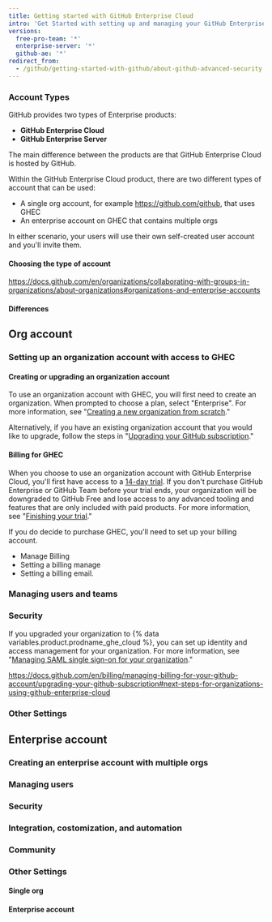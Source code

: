 ```yaml
---
title: Getting started with GitHub Enterprise Cloud
intro: 'Get Started with setting up and managing your GitHub Enterprise Cloud'
versions:
  free-pro-team: '*'
  enterprise-server: '*'
  github-ae: '*'
redirect_from:
  - /github/getting-started-with-github/about-github-advanced-security
---
```


### Account Types

GitHub provides two types of Enterprise products:

- **GitHub Enterprise Cloud**
- **GitHub Enterprise Server**

The main difference between the products are that GitHub Enterprise Cloud is hosted by GitHub.

Within the GitHub Enterprise Cloud product, there are two different types of account that can be used:

- A single org account, for example https://github.com/github, that uses GHEC
- An enterprise account on GHEC that contains multiple orgs

In either scenario, your users will use their own self-created user account and you'll invite them.

#### Choosing the type of account

https://docs.github.com/en/organizations/collaborating-with-groups-in-organizations/about-organizations#organizations-and-enterprise-accounts

#### Differences

## Org account

### Setting up an organization account with access to GHEC

#### Creating or upgrading an organization account

To use an organization account with GHEC, you will first need to create an organization. When prompted to choose a plan, select "Enterprise". For more information, see "[Creating a new organization from scratch](/organizations/collaborating-with-groups-in-organizations/creating-a-new-organization-from-scratch)."

Alternatively, if you have an existing organization account that you would like to upgrade, follow the steps in "[Upgrading your GitHub subscription](/billing/managing-billing-for-your-github-account/upgrading-your-github-subscription#upgrading-your-organizations-subscription)."

#### Billing for GHEC

When you choose to use an organization account with GitHub Enterprise Cloud, you'll first have access to a [14-day trial](/github/getting-started-with-github/signing-up-for-github/setting-up-a-trial-of-github-enterprise-cloud). If you don't purchase GitHub Enterprise or GitHub Team before your trial ends, your organization will be downgraded to GitHub Free and lose access to any advanced tooling and features that are only included with paid products. For more information, see "[Finishing your trial](/github/getting-started-with-github/signing-up-for-github/setting-up-a-trial-of-github-enterprise-cloud#finishing-your-trial)."

If you do decide to purchase GHEC, you'll need to set up your billing account. 

- Manage Billing
- Setting a billing manage
- Setting a billing email.


### Managing users and teams

### Security

If you upgraded your organization to {% data variables.product.prodname_ghe_cloud %}, you can set up identity and access management for your organization. For more information, see "[Managing SAML single sign-on for your organization](/organizations/managing-saml-single-sign-on-for-your-organization)."

https://docs.github.com/en/billing/managing-billing-for-your-github-account/upgrading-your-github-subscription#next-steps-for-organizations-using-github-enterprise-cloud

### Other Settings

## Enterprise account

### Creating an enterprise account with multiple orgs

### Managing users 

### Security

### Integration, costomization, and automation

### Community

### Other Settings

#### Single org
#### Enterprise account

